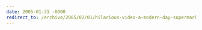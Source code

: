 ```yaml
---
date: 2005-01-31 -0800
redirect_to: /archive/2005/02/01/hilarious-video-a-modern-day-supermarket-rocky.aspx/
---
```

